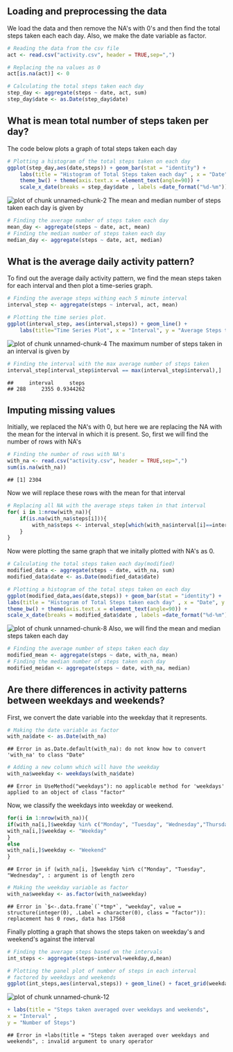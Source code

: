 
## Loading and preprocessing the data
We load the data and then remove the NA's with 0's and then find the total steps taken each each day. Also, we make the date variable as factor.

```r
# Reading the data from the csv file
act <- read.csv("activity.csv", header = TRUE,sep=",")

# Replacing the na values as 0
act[is.na(act)] <- 0

# Calculating the total steps taken each day
step_day <- aggregate(steps ~ date, act, sum)
step_day$date <- as.Date(step_day$date)
```

## What is mean total number of steps taken per day?
The code below plots a graph of total steps taken each day

```r
# Plotting a histogram of the total steps taken on each day
ggplot(step_day,aes(date,steps)) + geom_bar(stat = "identity") + 
    labs(title = "Histogram of Total Steps taken each day" , x = "Date", y = "Number of Steps") + 
    theme_bw() + theme(axis.text.x = element_text(angle=90)) + 
    scale_x_date(breaks = step_day$date , labels =date_format("%d-%m"))
```

![plot of chunk unnamed-chunk-2](figure/unnamed-chunk-2-1.png)
The mean and median number of steps taken each day is given by

```r
# Finding the average number of steps taken each day
mean_day <- aggregate(steps ~ date, act, mean)
# Finding the median number of steps taken each day
median_day <- aggregate(steps ~ date, act, median)
```

## What is the average daily activity pattern?
To find out the average daily activity pattern, we find the mean steps taken for each interval and then plot a time-series graph.

```r
# Finding the average steps withing each 5 minute interval
interval_step <- aggregate(steps ~ interval, act, mean)

# Plotting the time series plot.
ggplot(interval_step, aes(interval,steps)) + geom_line() + 
    labs(title="Time Series Plot", x = "Interval", y = "Average Steps taken")
```

![plot of chunk unnamed-chunk-4](figure/unnamed-chunk-4-1.png)
The maximum number of steps taken in an interval is given by

```r
# Finding the interval with the max average number of steps taken
interval_step[interval_step$interval == max(interval_step$interval),]
```

```
##     interval     steps
## 288     2355 0.9344262
```

## Imputing missing values
Initially, we replaced the NA's with 0, but here we are replacing the NA with the mean for the interval in which it is present. 
So, first we will find the number of rows with NA's

```r
# Finding the number of rows with NA's
with_na <- read.csv("activity.csv", header = TRUE,sep=",")
sum(is.na(with_na))
```

```
## [1] 2304
```
Now we will replace these rows with the mean for that interval

```r
# Replacing all NA with the average steps taken in that interval
for( i in 1:nrow(with_na)){
    if(is.na(with_na$steps[i])){
        with_na$steps <- interval_step[which(with_na$interval[i]==interval_step$interval),]$steps
    }
}
```
Now were plotting the same graph that we initally plotted with NA's as 0.

```r
# Calculating the total steps taken each day(modified)
modified_data <- aggregate(steps ~ date, with_na, sum)
modified_data$date <- as.Date(modified_data$date)

# Plotting a histogram of the total steps taken on each day
ggplot(modified_data,aes(date,steps)) + geom_bar(stat = "identity") + 
labs(title = "Histogram of Total Steps taken each day" , x = "Date", y = "Number of Steps") + 
theme_bw() + theme(axis.text.x = element_text(angle=90)) + 
scale_x_date(breaks = modified_data$date , labels =date_format("%d-%m"))
```

![plot of chunk unnamed-chunk-8](figure/unnamed-chunk-8-1.png)
Also, we will find the mean and median steps taken each day

```r
# Finding the average number of steps taken each day
modified_mean <- aggregate(steps ~ date, with_na, mean)
# Finding the median number of steps taken each day
modified_meidan <- aggregate(steps ~ date, with_na, median)
```

## Are there differences in activity patterns between weekdays and weekends?
First, we convert the date variable into the weekday that it represents.

```r
# Making the date variable as factor
with_na$date <- as.Date(with_na)
```

```
## Error in as.Date.default(with_na): do not know how to convert 'with_na' to class "Date"
```

```r
# Adding a new column which will have the weekday
with_na$weekday <- weekdays(with_na$date)
```

```
## Error in UseMethod("weekdays"): no applicable method for 'weekdays' applied to an object of class "factor"
```
Now, we classify the weekdays into weekday or weekend.

```r
for(i in 1:nrow(with_na)){
if(with_na[i,]$weekday %in% c("Monday", "Tuesday", "Wednesday","Thursday","Friday")){
with_na[i,]$weekday <- "Weekday"
}
else
with_na[i,]$weekday <- "Weekend"
}
```

```
## Error in if (with_na[i, ]$weekday %in% c("Monday", "Tuesday", "Wednesday", : argument is of length zero
```

```r
# Making the weekday variable as factor
with_na$weekday <- as.factor(with_na$weekday)
```

```
## Error in `$<-.data.frame`(`*tmp*`, "weekday", value = structure(integer(0), .Label = character(0), class = "factor")): replacement has 0 rows, data has 17568
```
Finally plotting a graph that shows the steps taken on weekday's and weekend's against the interval

```r
# Finding the average steps based on the intervals
int_steps <- aggregate(steps~interval+weekday,d,mean)

# Plotting the panel plot of number of steps in each interval 
# factored by weekdays and weekends
ggplot(int_steps,aes(interval,steps)) + geom_line() + facet_grid(weekday ~ .) 
```

![plot of chunk unnamed-chunk-12](figure/unnamed-chunk-12-1.png)

```r
+ labs(title = "Steps taken averaged over weekdays and weekends", 
x = "Interval" , 
y = "Number of Steps")
```

```
## Error in +labs(title = "Steps taken averaged over weekdays and weekends", : invalid argument to unary operator
```
